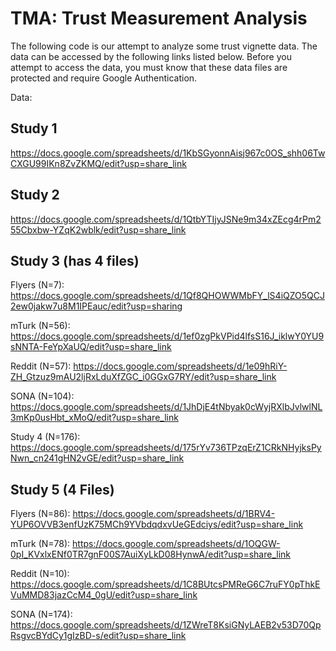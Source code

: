 # TMA:  Trust Measurement Analysis

The following code is our attempt to analyze some trust vignette data.  The data can be accessed by the following links listed below.  Before you attempt to access the data, you must know that these data files are protected and require Google Authentication.  

Data:

## Study 1  
https://docs.google.com/spreadsheets/d/1KbSGyonnAisj967c0OS_shh06TwCXGU99IKn8ZvZKMQ/edit?usp=share_link

## Study 2  
https://docs.google.com/spreadsheets/d/1QtbYTIjyJSNe9m34xZEcg4rPm255Cbxbw-YZqK2wblk/edit?usp=share_link

## Study 3 (has 4 files)

Flyers (N=7): https://docs.google.com/spreadsheets/d/1Qf8QHOWWMbFY_lS4iQZO5QCJ2ew0jakw7u8M1IPEauc/edit?usp=sharing

mTurk (N=56): https://docs.google.com/spreadsheets/d/1ef0zgPkVPid4lfsS16J_iklwY0YU9sNNTA-FeYpXaUQ/edit?usp=share_link

Reddit (N=57): https://docs.google.com/spreadsheets/d/1e09hRiY-ZH_Gtzuz9mAU2ljRxLduXfZGC_i0GGxG7RY/edit?usp=share_link

SONA (N=104): https://docs.google.com/spreadsheets/d/1JhDjE4tNbyak0cWyjRXlbJvlwlNL3mKp0usHbt_xMoQ/edit?usp=share_link

Study 4 (N=176): https://docs.google.com/spreadsheets/d/175rYv736TPzqErZ1CRkNHyjksPyNwn_cn241gHN2vGE/edit?usp=share_link

## Study 5 (4 Files)

Flyers (N=86): https://docs.google.com/spreadsheets/d/1BRV4-YUP6OVVB3enfUzK75MCh9YVbdqdxvUeGEdciys/edit?usp=share_link

mTurk (N=78): https://docs.google.com/spreadsheets/d/1OQGW-0pI_KVxlxENf0TR7gnF00S7AuiXyLkD08HynwA/edit?usp=share_link

Reddit (N=10): https://docs.google.com/spreadsheets/d/1C8BUtcsPMReG6C7ruFY0pThkEVuMMD83jazCcM4_0gU/edit?usp=share_link

SONA (N=174): https://docs.google.com/spreadsheets/d/1ZWreT8KsiGNyLAEB2v53D70QpRsgvcBYdCy1gIzBD-s/edit?usp=share_link

